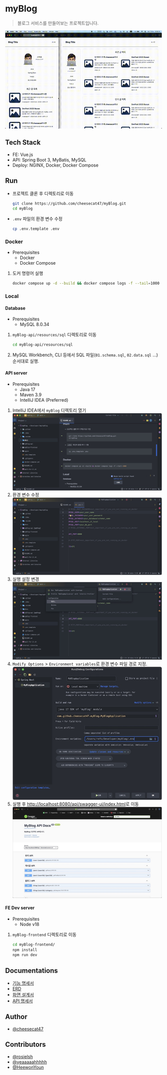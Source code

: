 # myBlog

> 블로그 서비스를 만들어보는 프로젝트입니다.

![main page](docs/resources/pages-main.gif)

## Tech Stack

- FE: Vue.js
- API: Spring Boot 3, MyBatis, MySQL
- Deploy: NGINX, Docker, Docker Compose

## Run

- 프로젝트 클론 후 디렉토리로 이동

    ```bash
    git clone https://github.com/cheesecat47/myBlog.git
    cd myBlog
    ```

- `.env` 파일의 환경 변수 수정

    ```bash
    cp .env.template .env
    ```

### Docker

- Prerequisites
    - Docker
    - Docker Compose

1. 도커 명령어 실행

    ```bash
    docker compose up -d --build && docker compose logs -f --tail=1000
    ```

### Local

#### Database

- Prerequisites
  - MySQL 8.0.34

1. `myBlog-api/resources/sql` 디렉토리로 이동

    ```bash
   cd myBlog-api/resources/sql
    ```

2. MySQL Workbench, CLI 등에서 SQL 파일(`01.schema.sql`, `02.data.sql` ...) 순서대로 실행.

#### API server

- Prerequisites
    - Java 17
    - Maven 3.9
    - IntelliJ IDEA (Preferred)

1. IntelliJ IDEA에서 `myBlog` 디렉토리 열기
   ![](./docs/resources/Run-API-local-1.jpeg)
2. 환경 변수 수정
   ![](./docs/resources/Run-API-local-2.jpeg)
3. 실행 설정 변경
   ![](./docs/resources/Run-API-local-3.jpeg)
4. `Modify Options` > `Environment variables`로 환경 변수 파일 경로 지정.
   ![](./docs/resources/Run-API-local-4.jpeg)
5. 실행 후 <http://localhost:8080/api/swagger-ui/index.html>로 이동
   ![](./docs/resources/Run-API-local-5.jpeg)

#### FE Dev server

- Prerequisites
  - Node v18

1. `myBlog-frontend` 디렉토리로 이동

    ```bash
    cd myBlog-frontend/
    npm install
    npm run dev
    ```

## Documentations

- [기능 명세서](docs/feature-spec.md)
- [ERD](docs/ERD.md)
- [화면 설계서](docs/pages.md)
- [API 명세서](docs/API-spec.md)

## Author

- [@cheesecat47](https://github.com/cheesecat47)

## Contributors

- [@rosielsh](https://github.com/rosielsh)
- [@yeaaaaahhhhh](https://github.com/yeaaaaahhhhh)
- [@HeewonYoun](https://github.com/HeewonYoun)
